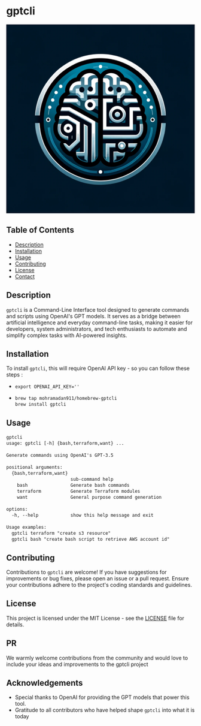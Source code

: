 # gptcli
![Alt text](docs/gptcli-icon.png)

## Table of Contents
- [Description](#description)
- [Installation](#installation)
- [Usage](#usage)
- [Contributing](#contributing)
- [License](#license)
- [Contact](#contact)

## Description
`gptcli` is a Command-Line Interface tool designed to generate commands and scripts using OpenAI's GPT models. It serves as a bridge between artificial intelligence and everyday command-line tasks, making it easier for developers, system administrators, and tech enthusiasts to automate and simplify complex tasks with AI-powered insights.

## Installation
To install `gptcli`, this will require OpenAI API key - so you can follow these steps :

- ```
  export OPENAI_API_KEY=''
  ```
  
- ```
  brew tap mohramadan911/homebrew-gptcli
  brew install gptcli
  ```


## Usage

```
gptcli                                
usage: gptcli [-h] {bash,terraform,want} ...

Generate commands using OpenAI's GPT-3.5

positional arguments:
  {bash,terraform,want}
                        sub-command help
    bash                Generate bash commands
    terraform           Generate Terraform modules
    want                General purpose command generation

options:
  -h, --help            show this help message and exit

Usage examples:
  gptcli terraform "create s3 resource"
  gptcli bash "create bash script to retrieve AWS account id"

```

## Contributing
Contributions to `gptcli` are welcome! If you have suggestions for improvements or bug fixes, please open an issue or a pull request. Ensure your contributions adhere to the project's coding standards and guidelines.

## License
This project is licensed under the MIT License - see the [LICENSE](LICENSE) file for details.

## PR
We warmly welcome contributions from the community and would love to include your ideas and improvements to the gptcli project

## Acknowledgements
- Special thanks to OpenAI for providing the GPT models that power this tool.
- Gratitude to all contributors who have helped shape `gptcli` into what it is today
